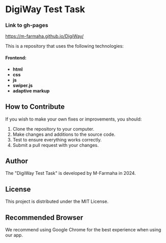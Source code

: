 # DigiWay Test Task

### Link to gh-pages
https://m-farmaha.github.io/DigiWay/


This is a repository that uses the following technologies:

#### Frontend:

- **html**
- **css**
- **js**
- **swiper.js**
- **adaptive markup**

## How to Contribute

If you wish to make your own fixes or improvements, you should:

1. Clone the repository to your computer.
2. Make changes and additions to the source code.
3. Test to ensure everything works correctly.
4. Submit a pull request with your changes.

## Author

The "DigiWay Test Task" is developed by M-Farmaha in 2024.

## License

This project is distributed under the MIT License.

## Recommended Browser

We recommend using Google Chrome for the best experience when using our app.
